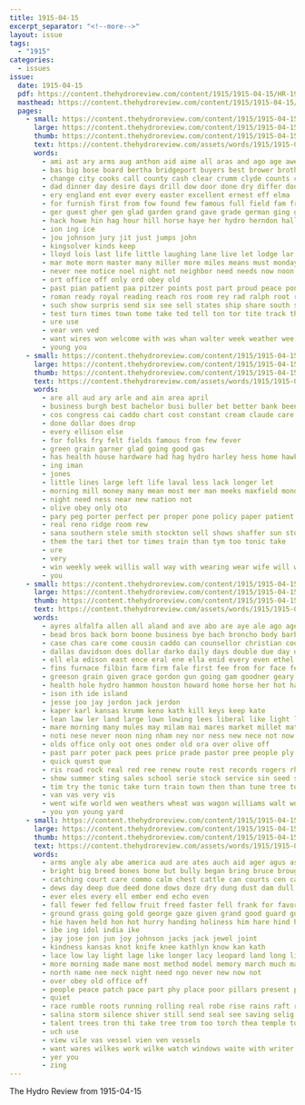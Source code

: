 ```yaml
---
title: 1915-04-15
excerpt_separator: "<!--more-->"
layout: issue
tags:
  - "1915"
categories:
  - issues
issue:
  date: 1915-04-15
  pdf: https://content.thehydroreview.com/content/1915/1915-04-15/HR-1915-04-15.pdf
  masthead: https://content.thehydroreview.com/content/1915/1915-04-15/masthead/HR-1915-04-15.jpg
  pages:
    - small: https://content.thehydroreview.com/content/1915/1915-04-15/small/HR-1915-04-15-01.jpg
      large: https://content.thehydroreview.com/content/1915/1915-04-15/large/HR-1915-04-15-01.jpg
      thumb: https://content.thehydroreview.com/content/1915/1915-04-15/thumbnails/HR-1915-04-15-01.jpg
      text: https://content.thehydroreview.com/assets/words/1915/1915-04-15/HR-1915-04-15-01.txt
      words:
        - ami ast ary arms aug anthon aid aime all aras and ago age awe are ana
        - bas big bose board bertha bridgeport buyers best brower brothers bis bank baby bright but been back bring buy buckle brown bea bill began brabant
        - change city cooks call county cash clear crumm clyde counts chant car coast came cart cant cox come caddo collins comfort cold cost care colony can check class chor che con cross company
        - dad dinner day desire days drill dow door done dry differ double drag duett desiderio date during down dolly
        - ery england ent ever every easter excellent ernest eff elma
        - for furnish first from fow found few famous full field fam friends fore ford favorite fine fill forth fast friday
        - ger guest gher gen glad garden grand gave grade german ging grant good given ghering glass geary
        - hack howe hin hag hour hill horse haye her hydro herndon hall heard heen high had home how hinton happy hank hot held huge head hought him hardware has
        - ion ing ice
        - jou johnson jury jit just jumps john
        - kingsolver kinds keep
        - lloyd lois last life little laughing lane live let lodge lar line less like light lose large liam
        - mar mote morn master many miller more miles means must monday mate made mighty maddox mount manners mer mil monroe medal music mail mian most mone may magic modert miss mile morning manner min monarch mor
        - never nee notice noel night not neighbor need needs now noon noe new ner name
        - ort office off only ord obey old
        - past pian patient paa pitzer points post part proud peace pone price pretty people palmer port pleasure pany person profit piece power prayer
        - roman ready royal reading reach ros room rey rad ralph root rosenberger rather ranges
        - such show surpris send six see sell states ship share south stole seem soo still soon she size state said shows som sal sat saturday sunrise step scott sea side sul store schoo stand small stay signal stoves season sunday start school song stock sherlock save speed service sam
        - test turn times town tome take ted tell ton tor tite track the trad then tho ten than trial trail tha too taken train them thing tier
        - ure use
        - vear ven ved
        - want wires won welcome with was whan walter week weather wee while win winning went wilma write wire way weil weld woods ways weight world work well why wil will wen war
        - young you
    - small: https://content.thehydroreview.com/content/1915/1915-04-15/small/HR-1915-04-15-02.jpg
      large: https://content.thehydroreview.com/content/1915/1915-04-15/large/HR-1915-04-15-02.jpg
      thumb: https://content.thehydroreview.com/content/1915/1915-04-15/thumbnails/HR-1915-04-15-02.jpg
      text: https://content.thehydroreview.com/assets/words/1915/1915-04-15/HR-1915-04-15-02.txt
      words:
        - are all aud ary arle and ain area april
        - business burgh best bachelor busi buller bet better bank been barbara
        - cos congress cai caddo chart cost constant cream claude care col come can clinton
        - done dollar does drop
        - every ellison else
        - for folks fry felt fields famous from few fever
        - green grain garner glad going good gas
        - has health house hardware had hag hydro harley hess home hawkins
        - ing iman
        - jones
        - little lines large left life laval less lack longer let
        - morning mill money many mean most mer man meeks maxfield monday much mea missouri mens mone merit may mis men means moore
        - night need ness near new nation not
        - olive obey only oto
        - pary peg porter perfect per proper pone policy paper patient palmer pleasant piano purchase part
        - real reno ridge room rew
        - sana southern stele smith stockton sell shows shaffer sun stock sack saturday say supply saving see stress subject son specks seri save surface service show store shafe sunday sup south stay
        - them the tari thet tor times train than tym too tonic take
        - ure
        - very
        - win weekly week willis wall way with wearing wear wife will was well why wil work want
        - you
    - small: https://content.thehydroreview.com/content/1915/1915-04-15/small/HR-1915-04-15-03.jpg
      large: https://content.thehydroreview.com/content/1915/1915-04-15/large/HR-1915-04-15-03.jpg
      thumb: https://content.thehydroreview.com/content/1915/1915-04-15/thumbnails/HR-1915-04-15-03.jpg
      text: https://content.thehydroreview.com/assets/words/1915/1915-04-15/HR-1915-04-15-03.txt
      words:
        - ayres alfalfa allen all aland and ave abo are aye ale ago age anes
        - bead bros back born boone business bye bach broncho body barber busi barn better baker buy block boyer bult bey best beer bridgeport brilliant bring bound blackwell billy bar ber been bradley bond big belton beat but bier baptist bis birth bank
        - case chas care come cousin caddo can counsellor christian cool colorado coy colts city clyde county cane corn cash came cake collins colt chick comb company church
        - dallas davidson does dollar darko daily days double due day dantes drought dark denham delay
        - ell ela edison east ence eral ene ella enid every even ethel
        - fins furnace filbin farm firm fale first fee from for face felton filley former falls furnish fran friday fone fitzpatrick flesh
        - greeson grain given grace gordon gun going gam goodner geary gran good glad garden
        - health hole hydro hammon houston howard home horse her hot has huss hinton hed head honor hatfield henke half hank hair harness hoe house him hey hard hands high
        - ison ith ide island
        - jesse joo jay jordon jack jerdon
        - kaper karl kansas krumm keno kath kill keys keep kate
        - lean law ler land large lown lowing lees liberal like light loan living long lisa line loun laundry
        - mare morning many mules may milam mai mares market millet mate meal made moris mile mee miles money master mae miss miller mills mion
        - noti nese never noon ning nham ney nor ness new nece not now night
        - olds office only oot ones onder old ora over olive off
        - past parr poter pack pees price prade pastor pree people ply place pry pent pie pope penny player pari por poos pon per process princess pure pal phe posta piano
        - quick quest que
        - ris road rock real red ree renew route rest records rogers rhode rattle rent
        - show summer sting sales school serie stock service sin seed stockton sell setting saas sunday sat sie she standard shake scot spanish steady send set store september son sale six scott saturday surgeon stick square short see sip second single strong
        - tim try the tonic take turn train town then than tune tree top table ten tine thralls thy thi trusty tho taken treat
        - van vas very vis
        - went wife world wen weathers wheat was wagon williams walt woods worms want win weg west with weatherford well week word will
        - you yon young yard
    - small: https://content.thehydroreview.com/content/1915/1915-04-15/small/HR-1915-04-15-04.jpg
      large: https://content.thehydroreview.com/content/1915/1915-04-15/large/HR-1915-04-15-04.jpg
      thumb: https://content.thehydroreview.com/content/1915/1915-04-15/thumbnails/HR-1915-04-15-04.jpg
      text: https://content.thehydroreview.com/assets/words/1915/1915-04-15/HR-1915-04-15-04.txt
      words:
        - arms angle aly abe america aud are ates auch aid ager agus ash ani angry able aida anger august ahmed ald ale awe art and all
        - bright big breed bones bone but bully began bring bruce brought back bank been board breeding burns blue beat boman bitter bis bounds bia band bullock bogan bend better black bud brown boe both bros best bowls brazier boat buck body brother bass bent bony ber
        - catching court care commo calm chest cattle can courts cen candi cot chamber come cor came colt cold cotton chance clock count cai celestial clay county chose cat copper cate canter city
        - dews day deep due deed done dows doze dry dung dust dam dull days dawn desire date during down danger dum dar
        - ever eles every ell ember end echo even
        - fall fewer fed fellow fruit freed faster fell frank for favorite flash fee frew faith french feast ford from fair first face few fow fires found farewell fing felt fend fight fun fuls fine friday fire
        - ground grass going gold george gaze given grand good guard gus grown glory
        - hie haven held hon hot hurry handing holiness him hare hind house hydro hone holy hold half halt has heard hora hin hol how high horse hand head hore hung her hands had
        - ibe ing idol india ike
        - jay jose jon jun joy johnson jacks jack jewel joint
        - kindness kansas knot knife knee kathlyn know kan kath
        - lace low lay light lage like longer lacy leopard land long little life lion lias lent lope lon lash lower lite lawer lat living laus lean later large law let lose leard lovely laughter
        - more morning made mane most method model memory march much magic mare mere mass men mile mon mountain money must man mealy may might matter mules missouri moon mock monday mayor marble many miles mares mighty mair
        - north name nee neck night need ngo never new now not
        - over obey old office off
        - people peace patch pace part phy place poor pillars present plenty plan pounds purdy patterson purple pause phe pav per par pil pear priest pair prem peaks points panting
        - quiet
        - race rumble roots running rolling real robe rise rains raft record red rose roar ruby rege rance robert rice rim riddle reeds rather river rajah risen round robes rond
        - salina storm silence shiver still send seal see saving selig smart sands she seo such star soo second sayed sat swift shadow south side sink stream shie smooth sides sting standing sun soll son seen sas save soul sow saad state sleep sand safe shape strong string size sam shook sho saturday sport stand stock stallion stands sare standard shoulder sarin sire saw start skill strength
        - talent trees tron thi take tree trom too torch thea temple tow terro trunk tho tat tako thet tail trail thunder tor toner table top tiger tennessee tall turn thing toward than them ton taken touch then tad thralls the till templo thie ted trumpet
        - uch use
        - view vile vas vessel vien ven vessels
        - want wares wilkes work wilke watch windows waite with writer wit winners wild wes wai will welcome water was white wat wate ward wan walk went wall world while way weight warrior well wood west weary
        - yer you
        - zing
---
```


The Hydro Review from 1915-04-15

<!--more-->

